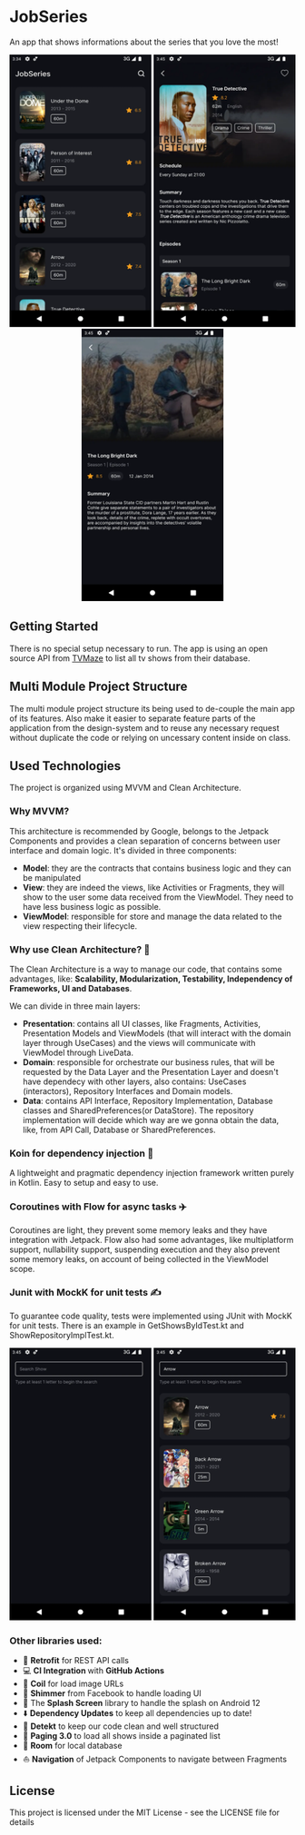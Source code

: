 # JobSeries
An app that shows informations about the series that you love the most!

<p align="center">
<img src="https://github.com/raphaelbertholucci/JobSeries/blob/main/readme-pictures/home.webp" alt="" data-canonical-src="https://github.com/raphaelbertholucci/JobSeries/blob/main/readme-pictures/home.webp" width="250" height="480" />
<img src="https://github.com/raphaelbertholucci/JobSeries/blob/main/readme-pictures/show.webp" alt="" data-canonical-src="https://github.com/raphaelbertholucci/JobSeries/blob/main/readme-pictures/show.webp" width="250" height="480" />
<img src="https://github.com/raphaelbertholucci/JobSeries/blob/main/readme-pictures/episode.webp" alt="" data-canonical-src="https://github.com/raphaelbertholucci/JobSeries/blob/main/readme-pictures/episode.webp" width="250" height="480" />
</p>

## Getting Started
There is no special setup necessary to run. The app is using an open source API from [TVMaze](https://www.tvmaze.com/api) to list all tv shows from their database.

## Multi Module Project Structure
The multi module project structure its being used to de-couple the main app of its features.
Also make it easier to separate feature parts of the application from the design-system and to reuse any necessary request without duplicate the code or relying on uncessary content inside on class.

## Used Technologies

The project is organized using MVVM and Clean Architecture.

### Why MVVM?
This architecture is recommended by Google, belongs to the Jetpack Components and provides a clean separation of concerns between user interface and domain logic. It's divided in three components:
- **Model**: they are the contracts that contains business logic and they can be manipulated
- **View**: they are indeed the views, like Activities or Fragments, they will show to the user some data received from the ViewModel. They need to have less business logic as possible.
- **ViewModel**: responsible for store and manage the data related to the view respecting their lifecycle.

### Why use Clean Architecture? :broom:
The Clean Architecture is a way to manage our code, that contains some advantages, like: **Scalability, Modularization, Testability, Independency of Frameworks, UI and Databases**.

We can divide in three main layers:

- **Presentation**: contains all UI classes, like Fragments, Activities, Presentation Models and ViewModels (that will interact with the domain layer through UseCases) and the views will communicate with ViewModel through LiveData.
- **Domain**: responsible for orchestrate our business rules, that will be requested by the Data Layer and the Presentation Layer and doesn't have dependecy with other layers, also contains: UseCases (interactors), Repository Interfaces and Domain models.
- **Data**: contains API Interface, Repository Implementation, Database classes and SharedPreferences(or DataStore). The repository implementation will decide which way are we gonna obtain the data, like, from API Call, Database or SharedPreferences.

### <b>Koin</b> for dependency injection :syringe:
A lightweight and pragmatic dependency injection framework written purely in Kotlin. Easy to setup and easy to use.

### <b>Coroutines</b> with <b>Flow</b> for async tasks :airplane:
Coroutines are light, they prevent some memory leaks and they have integration with Jetpack.
Flow also had some advantages, like multiplatform support, nullability support, suspending execution and they also prevent some memory leaks, on account of being collected in the ViewModel scope.

### <b>Junit</b> with <b>MockK</b> for unit tests :writing_hand:
To guarantee code quality, tests were implemented using JUnit with MockK for unit tests. There is an example in GetShowsByIdTest.kt and ShowRepositoryImplTest.kt.

<p align="center">
<img src="https://github.com/raphaelbertholucci/JobSeries/blob/main/readme-pictures/search_empty.webp" alt="" data-canonical-src="https://github.com/raphaelbertholucci/JobSeries/blob/main/readme-pictures/search_empty.webp" width="250" height="480" />
<img src="https://github.com/raphaelbertholucci/JobSeries/blob/main/readme-pictures/search.webp" alt="" data-canonical-src="https://github.com/raphaelbertholucci/JobSeries/blob/main/readme-pictures/search.webp" width="250" height="480" />
</p>

### Other libraries used:
  * :lotus_position: <b>Retrofit</b> for REST API calls
  * :computer: <b>CI Integration </b> with <b>GitHub Actions</b>
  * :camera_flash: <b>Coil</b> for load image URLs
  * :thought_balloon: <b>Shimmer</b> from Facebook to handle loading UI
  * :tada: The <b>Splash Screen</b> library to handle the splash on Android 12
  * :arrow_down: <b>Dependency Updates</b> to keep all dependencies up to date!
  * :monocle_face:	<b>Detekt</b> to keep our code clean and well structured
  * :page_with_curl: <b> Paging 3.0</b> to load all shows inside a paginated list
  * :file_folder: <b>Room</b> for local database
  * :boat: <b>Navigation</b> of Jetpack Components to navigate between Fragments

## License
This project is licensed under the MIT License - see the LICENSE file for details
